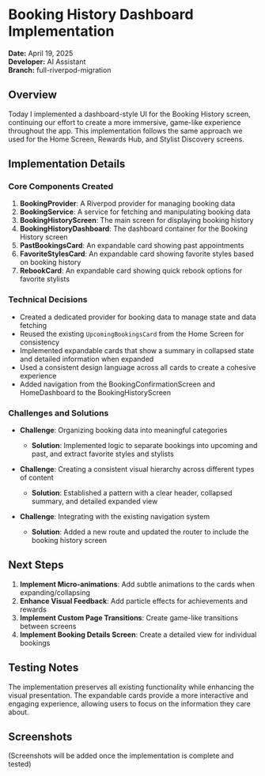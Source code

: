 # Booking History Dashboard Implementation

**Date:** April 19, 2025  
**Developer:** AI Assistant  
**Branch:** full-riverpod-migration  

## Overview

Today I implemented a dashboard-style UI for the Booking History screen, continuing our effort to create a more immersive, game-like experience throughout the app. This implementation follows the same approach we used for the Home Screen, Rewards Hub, and Stylist Discovery screens.

## Implementation Details

### Core Components Created

1. **BookingProvider**: A Riverpod provider for managing booking data
2. **BookingService**: A service for fetching and manipulating booking data
3. **BookingHistoryScreen**: The main screen for displaying booking history
4. **BookingHistoryDashboard**: The dashboard container for the Booking History screen
5. **PastBookingsCard**: An expandable card showing past appointments
6. **FavoriteStylesCard**: An expandable card showing favorite styles based on booking history
7. **RebookCard**: An expandable card showing quick rebook options for favorite stylists

### Technical Decisions

- Created a dedicated provider for booking data to manage state and data fetching
- Reused the existing `UpcomingBookingsCard` from the Home Screen for consistency
- Implemented expandable cards that show a summary in collapsed state and detailed information when expanded
- Used a consistent design language across all cards to create a cohesive experience
- Added navigation from the BookingConfirmationScreen and HomeDashboard to the BookingHistoryScreen

### Challenges and Solutions

- **Challenge**: Organizing booking data into meaningful categories
  - **Solution**: Implemented logic to separate bookings into upcoming and past, and extract favorite styles and stylists

- **Challenge**: Creating a consistent visual hierarchy across different types of content
  - **Solution**: Established a pattern with a clear header, collapsed summary, and detailed expanded view

- **Challenge**: Integrating with the existing navigation system
  - **Solution**: Added a new route and updated the router to include the booking history screen

## Next Steps

1. **Implement Micro-animations**: Add subtle animations to the cards when expanding/collapsing
2. **Enhance Visual Feedback**: Add particle effects for achievements and rewards
3. **Implement Custom Page Transitions**: Create game-like transitions between screens
4. **Implement Booking Details Screen**: Create a detailed view for individual bookings

## Testing Notes

The implementation preserves all existing functionality while enhancing the visual presentation. The expandable cards provide a more interactive and engaging experience, allowing users to focus on the information they care about.

## Screenshots

(Screenshots will be added once the implementation is complete and tested)
